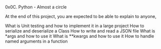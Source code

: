 0x0C. Python - Almost a circle

At the end of this project, you are expected to be able to explain to anyone,

What is Unit testing and how to implement it in a large project
How to serialize and deserialize a Class
How to write and read a JSON file
What is *args and how to use it
What is **kwargs and how to use it
How to handle named arguments in a function
